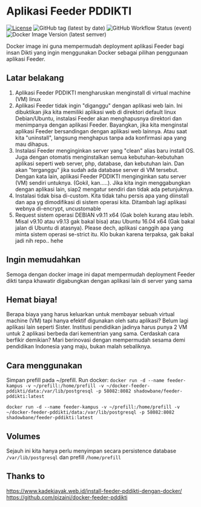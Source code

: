 # Aplikasi Feeder PDDIKTI
[![License](https://img.shields.io/badge/License-Apache%202.0-blue.svg)](https://opensource.org/licenses/Apache-2.0) ![GitHub tag (latest by date)](https://img.shields.io/github/v/tag/shadowbane/docker-feeder-pddikti) ![GitHub Workflow Status (event)](https://img.shields.io/github/workflow/status/shadowbane/docker-feeder-pddikti/autobuild) ![Docker Image Version (latest semver)](https://img.shields.io/docker/v/shadowbane/feeder-pddikti)

Docker image ini guna mempermudah deployment aplikasi Feeder bagi insan Dikti yang ingin menggunakan Docker sebagai pilihan penggunaan aplikasi Feeder.

## Latar belakang
1. Aplikasi Feeder PDDIKTI mengharuskan menginstall di virtual machine (VM) linux
2. Aplikasi Feeder tidak ingin "diganggu" dengan aplikasi web lain. Ini dibuktikan jika kita memiliki aplikasi web di direktori default linux Debian/Ubuntu, instalasi Feeder akan menghapusnya direktori dan menimpanya dengan aplikasi Feeder. Bayangkan, jika kita menginstal aplikasi Feeder bersandingan dengan aplikasi web lainnya. Atau saat kita "uninstall", langsung menghapus tanpa ada konfirmasi apa yang mau dihapus.
3. Instalasi Feeder menginginkan server yang "clean" alias baru install OS. Juga dengan otomatis menginstalkan semua kebutuhan-kebutuhan aplikasi seperti web server, php, database, dan kebutuhan lain. Dan akan "terganggu" jika sudah ada database server di VM tersebut. Dengan kata lain, aplikasi Feeder PDDIKTI menginginkan satu server (VM) sendiri untuknya. (Gokil, kan.....). Jika kita ingin menggabungkan dengan aplikasi lain, siap2 mengatur sendiri dan tidak ada petunjuknya.
4. Instalasi tidak bisa di-custom. Kita tidak tahu persis apa yang diinstall dan apa yg dimodifikasi di sistem operasi kita. Ditambah lagi aplikasi webnya di-encrypt, uncustomable
5. Request sistem operasi DEBIAN v9.11 x64 (Gak boleh kurang atau lebih. Misal v9.10 atau v9.13 gak bakal bisa) atau Ubuntu 16.04 x64 (Gak bakal jalan di Ubuntu di atasnya). Please dech, aplikasi canggih apa yang minta sistem operasi se-strict itu. Klo bukan karena terpaksa, gak bakal jadi nih repo.. hehe

## Ingin memudahkan
Semoga dengan docker image ini dapat mempermudah deployment Feeder dikti tanpa khawatir digabungkan dengan aplikasi lain di server yang sama

## Hemat biaya!
Berapa biaya yang harus keluarkan untuk membayar sebuah virtual machine (VM) tapi hanya efektif digunakan oleh satu aplikasi? Belum lagi aplikasi lain seperti Sister. Institusi pendidikan jadinya harus punya 2 VM untuk 2 aplikasi berbeda dari kementrian yang sama. Cerdaskah cara berfikir demikian? Mari berinovasi dengan mempermudah sesama demi pendidikan Indonesia yang maju, bukan malah sebaliknya. 

## Cara menggunakan
Simpan prefill pada ~/prefill.
Run docker:
`docker run -d --name feeder-kampus -v ~/prefill:/home/prefill -v ~/docker-feeder-pddikti/data:/var/lib/postgresql -p 58082:8082 shadowbane/feeder-pddikti:latest`

```
docker run -d --name feeder-kampus -v ~/prefill:/home/prefill -v ~/docker-feeder-pddikti/data:/var/lib/postgresql -p 58082:8082 shadowbane/feeder-pddikti:latest
```

## Volumes
Sejauh ini kita hanya perlu menyimpan secara persistence database  `/var/lib/postgresql` dan prefill `/home/prefill`

## Thanks to 
https://www.kadekjayak.web.id/install-feeder-pddikti-dengan-docker/
https://github.com/pizaini/docker-feeder-pddikti